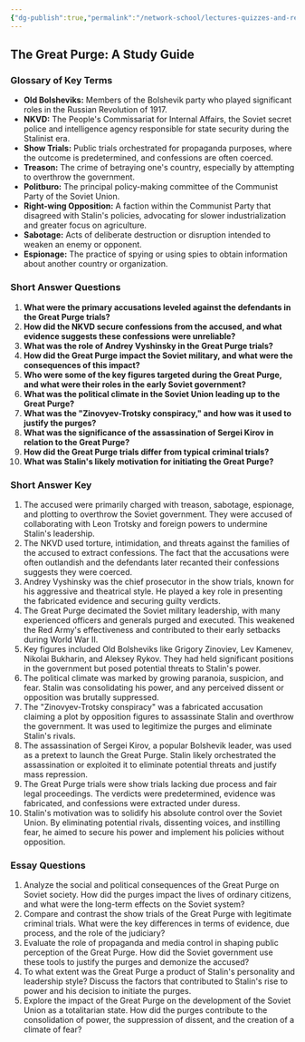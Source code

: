 ```yaml
---
{"dg-publish":true,"permalink":"/network-school/lectures-quizzes-and-references/briefs-timelines-and-study-guides/russian-history/russian-history-ii/russian-history-ii-the-great-purge-study-guide/"}
---
```




## The Great Purge: A Study Guide

### Glossary of Key Terms

- **Old Bolsheviks:** Members of the Bolshevik party who played significant roles in the Russian Revolution of 1917.
- **NKVD:** The People's Commissariat for Internal Affairs, the Soviet secret police and intelligence agency responsible for state security during the Stalinist era.
- **Show Trials:** Public trials orchestrated for propaganda purposes, where the outcome is predetermined, and confessions are often coerced.
- **Treason:** The crime of betraying one's country, especially by attempting to overthrow the government.
- **Politburo:** The principal policy-making committee of the Communist Party of the Soviet Union.
- **Right-wing Opposition:** A faction within the Communist Party that disagreed with Stalin's policies, advocating for slower industrialization and greater focus on agriculture.
- **Sabotage:** Acts of deliberate destruction or disruption intended to weaken an enemy or opponent.
- **Espionage:** The practice of spying or using spies to obtain information about another country or organization.

### Short Answer Questions

1. **What were the primary accusations leveled against the defendants in the Great Purge trials?**
2. **How did the NKVD secure confessions from the accused, and what evidence suggests these confessions were unreliable?**
3. **What was the role of Andrey Vyshinsky in the Great Purge trials?**
4. **How did the Great Purge impact the Soviet military, and what were the consequences of this impact?**
5. **Who were some of the key figures targeted during the Great Purge, and what were their roles in the early Soviet government?**
6. **What was the political climate in the Soviet Union leading up to the Great Purge?**
7. **What was the "Zinovyev-Trotsky conspiracy," and how was it used to justify the purges?**
8. **What was the significance of the assassination of Sergei Kirov in relation to the Great Purge?**
9. **How did the Great Purge trials differ from typical criminal trials?**
10. **What was Stalin's likely motivation for initiating the Great Purge?**

### Short Answer Key

1. The accused were primarily charged with treason, sabotage, espionage, and plotting to overthrow the Soviet government. They were accused of collaborating with Leon Trotsky and foreign powers to undermine Stalin's leadership.
2. The NKVD used torture, intimidation, and threats against the families of the accused to extract confessions. The fact that the accusations were often outlandish and the defendants later recanted their confessions suggests they were coerced.
3. Andrey Vyshinsky was the chief prosecutor in the show trials, known for his aggressive and theatrical style. He played a key role in presenting the fabricated evidence and securing guilty verdicts.
4. The Great Purge decimated the Soviet military leadership, with many experienced officers and generals purged and executed. This weakened the Red Army's effectiveness and contributed to their early setbacks during World War II.
5. Key figures included Old Bolsheviks like Grigory Zinoviev, Lev Kamenev, Nikolai Bukharin, and Aleksey Rykov. They had held significant positions in the government but posed potential threats to Stalin's power.
6. The political climate was marked by growing paranoia, suspicion, and fear. Stalin was consolidating his power, and any perceived dissent or opposition was brutally suppressed.
7. The "Zinovyev-Trotsky conspiracy" was a fabricated accusation claiming a plot by opposition figures to assassinate Stalin and overthrow the government. It was used to legitimize the purges and eliminate Stalin's rivals.
8. The assassination of Sergei Kirov, a popular Bolshevik leader, was used as a pretext to launch the Great Purge. Stalin likely orchestrated the assassination or exploited it to eliminate potential threats and justify mass repression.
9. The Great Purge trials were show trials lacking due process and fair legal proceedings. The verdicts were predetermined, evidence was fabricated, and confessions were extracted under duress.
10. Stalin's motivation was to solidify his absolute control over the Soviet Union. By eliminating potential rivals, dissenting voices, and instilling fear, he aimed to secure his power and implement his policies without opposition.

### Essay Questions

1. Analyze the social and political consequences of the Great Purge on Soviet society. How did the purges impact the lives of ordinary citizens, and what were the long-term effects on the Soviet system?
2. Compare and contrast the show trials of the Great Purge with legitimate criminal trials. What were the key differences in terms of evidence, due process, and the role of the judiciary?
3. Evaluate the role of propaganda and media control in shaping public perception of the Great Purge. How did the Soviet government use these tools to justify the purges and demonize the accused?
4. To what extent was the Great Purge a product of Stalin's personality and leadership style? Discuss the factors that contributed to Stalin's rise to power and his decision to initiate the purges.
5. Explore the impact of the Great Purge on the development of the Soviet Union as a totalitarian state. How did the purges contribute to the consolidation of power, the suppression of dissent, and the creation of a climate of fear?